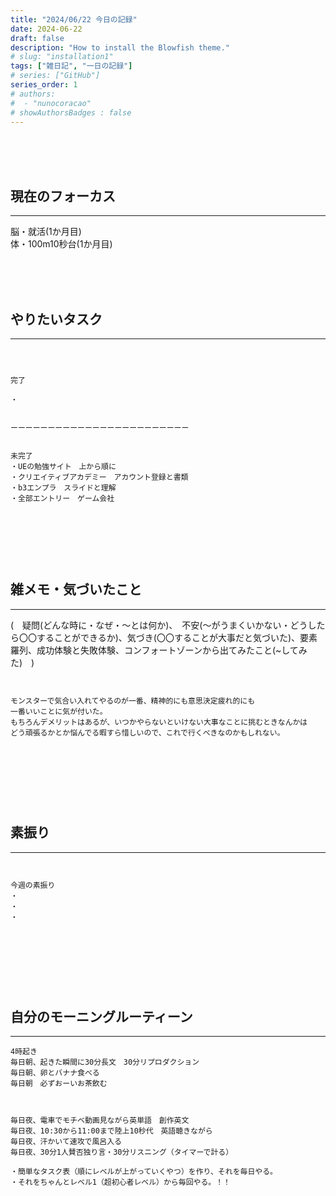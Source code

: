 ```yaml
---
title: "2024/06/22 今日の記録"
date: 2024-06-22
draft: false
description: "How to install the Blowfish theme."
# slug: "installation1"
tags: ["雑日記", "一日の記録"]
# series: ["GitHub"]
series_order: 1
# authors:
#  - "nunocoracao"
# showAuthorsBadges : false 
---
```







<br><br><br>
## 現在のフォーカス
___



脳・就活(1か月目)
<br>
体・100m10秒台(1か月目)








<br><br><br>
## やりたいタスク
___
```



完了

・


ーーーーーーーーーーーーーーーーーーーーーーーー


未完了
・UEの勉強サイト　上から順に
・クリエイティブアカデミー　アカウント登録と書類
・b3エンプラ　スライドと理解
・全部エントリー　ゲーム会社



```










<br><br><br>
## 雑メモ・気づいたこと
___
(　疑問(どんな時に・なぜ・～とは何か)、　不安(～がうまくいかない・どうしたら〇〇することができるか)、気づき(〇〇することが大事だと気づいた)、要素羅列、成功体験と失敗体験、コンフォートゾーンから出てみたこと(~してみた)　)
```


モンスターで気合い入れてやるのが一番、精神的にも意思決定疲れ的にも
一番いいことに気が付いた。
もちろんデメリットはあるが、いつかやらないといけない大事なことに挑むときなんかは
どう頑張るかとか悩んでる暇すら惜しいので、これで行くべきなのかもしれない。




```






<br><br><br>
## 素振り
___
```


今週の素振り
・
・
・




```




<br><br><br>
## 自分のモーニングルーティーン
___
```
4時起き
毎日朝、起きた瞬間に30分長文　30分リプロダクション
毎日朝、卵とバナナ食べる
毎日朝　必ずおーいお茶飲む



毎日夜、電車でモチベ動画見ながら英単語　創作英文
毎日夜、10:30から11:00まで陸上10秒代　英語聴きながら
毎日夜、汗かいて速攻で風呂入る
毎日夜、30分1人賛否独り言・30分リスニング（タイマーで計る）

・簡単なタスク表（順にレベルが上がっていくやつ）を作り、それを毎日やる。
・それをちゃんとレベル1（超初心者レベル）から毎回やる。！！

```



